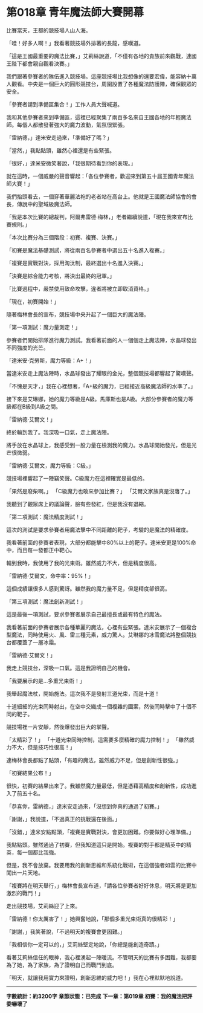 # 第018章 青年魔法師大賽開幕

比賽當天，王都的競技場人山人海。

「哇！好多人啊！」我看著競技場外排著的長龍，感嘆道。

「這是王國最重要的魔法比賽，」艾莉絲說道，「不僅有各地的貴族前來觀戰，連國王陛下都會親自觀看決賽。」

我們跟著參賽者的隊伍進入競技場。這座競技場比我想像的還要宏偉，能容納十萬人觀看。中央是一個巨大的圓形競技台，周圍設置了各種魔法防護陣，確保觀眾的安全。

「參賽者請到準備區集合！」工作人員大聲喊道。

我和其他參賽者來到準備區，這裡已經聚集了兩百多名來自王國各地的年輕魔法師。每個人都散發著強大的魔力波動，氣氛很緊張。

「雷納德，」達米安走過來，「準備好了嗎？」

「當然，」我點點頭，雖然心裡還是有些緊張。

「很好，」達米安微笑著說，「我很期待看到你的表現。」

就在這時，一個威嚴的聲音響起：「各位參賽者，歡迎來到第五十屆王國青年魔法師大賽！」

我們抬頭看去，一個穿著華麗法袍的老者站在高台上。他就是王國魔法師協會的會長，傳說中的聖域級魔法師。

「我是本次比賽的總裁判，阿爾弗雷德·梅林，」老者繼續說道，「現在我來宣布比賽規則。」

「本次比賽分為三個階段：初賽、複賽、決賽。」

「初賽是魔法基礎測試，將從兩百名參賽者中選出五十名進入複賽。」

「複賽是實戰對決，採用淘汰制，最終選出十名進入決賽。」

「決賽是綜合能力考核，將決出最終的冠軍。」

「比賽過程中，嚴禁使用致命攻擊，違者將被立即取消資格。」

「現在，初賽開始！」

隨著梅林會長的宣布，競技場中央升起了一個巨大的魔法陣。

「第一項測試：魔力量測定！」

參賽者們開始排隊進行魔力測試。我看著前面的人一個個走上魔法陣，水晶球發出不同強度的光芒。

「達米安·克勞斯，魔力等級：A+！」

當達米安走上魔法陣時，水晶球發出了耀眼的金光，整個競技場都響起了驚嘆聲。

「不愧是天才，」我在心裡想著，「A+級的魔力，已經接近高級魔法師的水準了。」

接下來是艾琳娜，她的魔力等級是A級。馬庫斯也是A級。大部分參賽者的魔力等級都在B級到A級之間。

「雷納德·艾爾文！」

終於輪到我了。我深吸一口氣，走上魔法陣。

將手放在水晶球上，我感受到一股力量在檢測我的魔力。水晶球開始發光，但是光芒很微弱。

「雷納德·艾爾文，魔力等級：C級。」

競技場裡響起了一陣竊笑聲。C級魔力在這裡確實是最低的。

「果然是廢柴啊。」
「C級魔力也敢來參加比賽？」
「艾爾文家族真是沒落了。」

我聽到了觀眾席上的議論聲，臉有些發紅，但是我沒有退縮。

「第二項測試：魔法精度測試！」

這次的測試是要求參賽者用魔法擊中不同距離的靶子，考驗的是魔法的精確度。

我看著前面的參賽者表現，大部分都能擊中80%以上的靶子。達米安更是100%命中，而且每一發都正中靶心。

輪到我時，我使用了我的光束術。雖然威力不大，但是精度很高。

「雷納德·艾爾文，命中率：95%！」

這個成績讓很多人感到驚訝。雖然我的魔力量不足，但是精度卻很高。

「第三項測試：魔法創新測試！」

這是最後一項測試，要求參賽者展示自己最擅長或最有特色的魔法。

我看著前面的參賽者展示各種華麗的魔法，心裡有些緊張。達米安展示了一個複合型魔法，同時使用火、風、雷三種元素，威力驚人。艾琳娜的冰雪魔法將整個競技台都覆蓋了一層冰霜。

「雷納德·艾爾文！」

我走上競技台，深吸一口氣。這是我證明自己的機會。

「我要展示的是...多重光束術！」

我舉起魔法杖，開始施法。這次我不是發射三道光束，而是十道！

十道細細的光束同時射出，在空中交織成一個複雜的圖案，然後同時擊中了十個不同的靶子。

競技場裡一片安靜，然後爆發出巨大的掌聲。

「太精彩了！」
「十道光束同時控制，這需要多麼精確的魔力控制！」
「雖然威力不大，但是技巧性很高！」

連梅林會長都點了點頭，「有趣的魔法，雖然威力不足，但是創新性很強。」

「初賽結果公布！」

很快，初賽的結果出來了。我雖然魔力量最低，但是憑藉高精度和創新性，成功進入了前五十名。

「恭喜你，雷納德，」達米安走過來，「沒想到你真的通過了初賽。」

「謝謝，」我說道，「不過真正的挑戰還在後面。」

「沒錯，」達米安點點頭，「複賽是實戰對決，會更加困難。你要做好心理準備。」

我點點頭。雖然通過了初賽，但我知道這只是開始。複賽的對手都是精英中的精英，每一個都比我強。

但是，我不會放棄。我要用我的創新思維和系統化戰術，在這個強者如雲的比賽中闖出一片天地。

「複賽將在明天舉行，」梅林會長宣布道，「請各位參賽者好好休息，明天將是更加激烈的戰鬥！」

走出競技場，艾莉絲迎了上來。

「雷納德！你太厲害了！」她興奮地說，「那個多重光束術真的很精彩！」

「謝謝，」我笑著說，「不過明天的複賽會更困難。」

「我相信你一定可以的，」艾莉絲堅定地說，「你總是能創造奇蹟。」

看著艾莉絲信任的眼神，我心裡湧起一陣暖流。不管明天的比賽有多困難，我都要為了她，為了家族，為了證明自己而戰鬥到底。

「明天，就讓我用實力來證明，創新思維的威力吧！」我在心裡默默地說道。

---

**字數統計：約3200字**
**章節狀態：已完成**
**下一章：第019章 初賽：我的魔法把評委嚇壞了**
